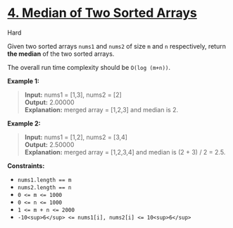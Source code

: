 # [4\. Median of Two Sorted Arrays](https://leetcode.com/problems/median-of-two-sorted-arrays/)

Hard

Given two sorted arrays `nums1` and `nums2` of size `m` and `n` respectively, return **the median** of the two sorted arrays.

The overall run time complexity should be `O(log (m+n))`.

**Example 1:**

> **Input:** nums1 = \[1,3\], nums2 = \[2\]  
> **Output:** 2.00000  
> **Explanation:** merged array = \[1,2,3\] and median is 2.

**Example 2:**

> **Input:** nums1 = \[1,2\], nums2 = \[3,4\]  
> **Output:** 2.50000  
> **Explanation:** merged array = \[1,2,3,4\] and median is (2 + 3) / 2 = 2.5.

**Constraints:**

- `nums1.length == m`
- `nums2.length == n`
- `0 <= m <= 1000`
- `0 <= n <= 1000`
- `1 <= m + n <= 2000`
- `-10<sup>6</sup> <= nums1[i], nums2[i] <= 10<sup>6</sup>`
